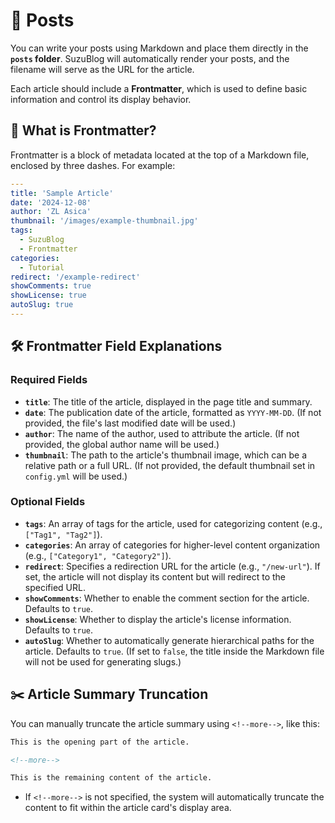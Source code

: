 # 📝 Posts

You can write your posts using Markdown and place them directly in the **`posts` folder**. SuzuBlog will automatically render your posts, and the filename will serve as the URL for the article.

Each article should include a **Frontmatter**, which is used to define basic information and control its display behavior.

## 🔖 What is Frontmatter?

Frontmatter is a block of metadata located at the top of a Markdown file, enclosed by three dashes. For example:

```yaml
---
title: 'Sample Article'
date: '2024-12-08'
author: 'ZL Asica'
thumbnail: '/images/example-thumbnail.jpg'
tags:
  - SuzuBlog
  - Frontmatter
categories:
  - Tutorial
redirect: '/example-redirect'
showComments: true
showLicense: true
autoSlug: true
---
```

## 🛠️ Frontmatter Field Explanations

### **Required Fields**

- **`title`**: The title of the article, displayed in the page title and summary.
- **`date`**: The publication date of the article, formatted as `YYYY-MM-DD`. (If not provided, the file's last modified date will be used.)
- **`author`**: The name of the author, used to attribute the article. (If not provided, the global author name will be used.)
- **`thumbnail`**: The path to the article's thumbnail image, which can be a relative path or a full URL. (If not provided, the default thumbnail set in `config.yml` will be used.)

### **Optional Fields**

- **`tags`**: An array of tags for the article, used for categorizing content (e.g., `["Tag1", "Tag2"]`).
- **`categories`**: An array of categories for higher-level content organization (e.g., `["Category1", "Category2"]`).
- **`redirect`**: Specifies a redirection URL for the article (e.g., `"/new-url"`). If set, the article will not display its content but will redirect to the specified URL.
- **`showComments`**: Whether to enable the comment section for the article. Defaults to `true`.
- **`showLicense`**: Whether to display the article's license information. Defaults to `true`.
- **`autoSlug`**: Whether to automatically generate hierarchical paths for the article. Defaults to `true`. (If set to `false`, the title inside the Markdown file will not be used for generating slugs.)

## ✂️ Article Summary Truncation

You can manually truncate the article summary using `<!--more-->`, like this:

```markdown
This is the opening part of the article.

<!--more-->

This is the remaining content of the article.
```

- If `<!--more-->` is not specified, the system will automatically truncate the content to fit within the article card's display area.
